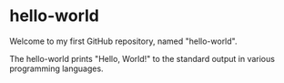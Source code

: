 # hello-world

<p>
  Welcome to my first GitHub repository, named "hello-world".
</p>
<p>
  The hello-world prints "Hello, World!" to the standard output in various programming languages.
</p>
